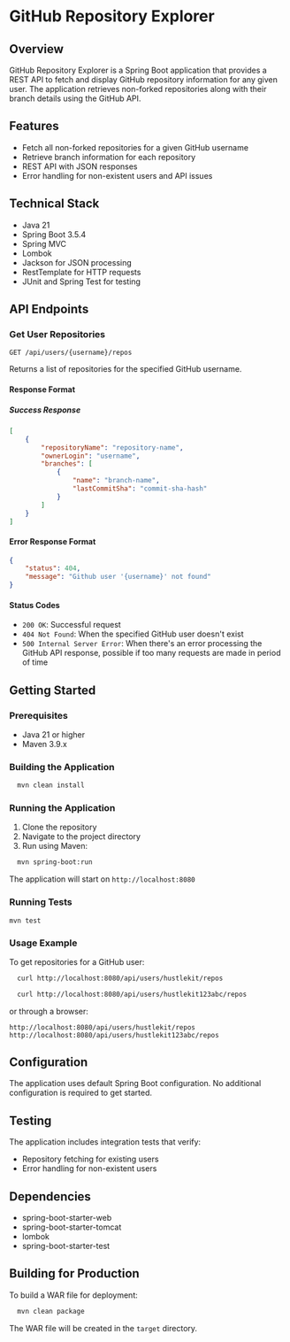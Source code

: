 # GitHub Repository Explorer

## Overview
GitHub Repository Explorer is a Spring Boot application that provides a REST API to fetch and display GitHub repository information for any given user. The application retrieves non-forked repositories along with their branch details using the GitHub API.

## Features
- Fetch all non-forked repositories for a given GitHub username
- Retrieve branch information for each repository
- REST API with JSON responses
- Error handling for non-existent users and API issues

## Technical Stack
- Java 21
- Spring Boot 3.5.4
- Spring MVC
- Lombok
- Jackson for JSON processing
- RestTemplate for HTTP requests
- JUnit and Spring Test for testing

## API Endpoints

### Get User Repositories
```
GET /api/users/{username}/repos
``` 
Returns a list of repositories for the specified GitHub username.

#### Response Format
##### Success Response
```json
[
    {
        "repositoryName": "repository-name",
        "ownerLogin": "username",
        "branches": [
            {
                "name": "branch-name",
                "lastCommitSha": "commit-sha-hash"
            }
        ]
    }
]
```


#### Error Response Format
```json
{ 
    "status": 404, 
    "message": "Github user '{username}' not found" 
}
``` 

#### Status Codes
- `200 OK`: Successful request
- `404 Not Found`: When the specified GitHub user doesn't exist
- `500 Internal Server Error`: When there's an error processing the GitHub API response, possible if too many requests are made in period of time


## Getting Started

### Prerequisites
- Java 21 or higher
- Maven 3.9.x

### Building the Application
```bash
  mvn clean install
``` 

### Running the Application
1. Clone the repository
2. Navigate to the project directory
3. Run using Maven:
```bash
  mvn spring-boot:run
``` 
The application will start on `http://localhost:8080`

### Running Tests
```
mvn test
``` 

### Usage Example
To get repositories for a GitHub user:
```bash
  curl http://localhost:8080/api/users/hustlekit/repos
```
```bash
  curl http://localhost:8080/api/users/hustlekit123abc/repos
```
or through a browser:
```
http://localhost:8080/api/users/hustlekit/repos
http://localhost:8080/api/users/hustlekit123abc/repos
```

## Configuration
The application uses default Spring Boot configuration. No additional configuration is required to get started.

## Testing
The application includes integration tests that verify:
- Repository fetching for existing users
- Error handling for non-existent users

## Dependencies
- spring-boot-starter-web
- spring-boot-starter-tomcat
- lombok
- spring-boot-starter-test

## Building for Production
To build a WAR file for deployment:
```bash
  mvn clean package
``` 
The WAR file will be created in the `target` directory.
